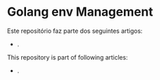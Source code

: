 # Golang env Management

Este repositório faz parte dos seguintes artigos:

* []().

This repository is part of following articles:

* []().
